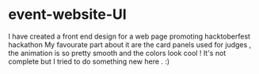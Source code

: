 # event-website-UI
I have created a front end design for a web page promoting hacktoberfest hackathon 
My favourate part about it are the card panels used for judges , the animation is so pretty smooth and the colors look cool !
It's not complete but I tried to do something new here . :)
